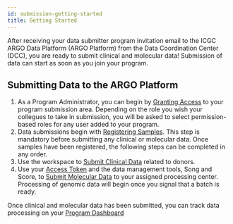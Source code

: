 ```yaml
---
id: submission-getting-started
title: Getting Started
---
```



After receiving your data submitter program invitation email to the ICGC ARGO Data Platform (ARGO Platform) from the Data Coordination Center (DCC), you are ready to submit clinical and molecular data! Submission of data can start as soon as you join your program.

## Submitting Data to the ARGO Platform
1. As a Program Administrator, you can begin by [Granting Access](managing-program-access) to your program submission area. Depending on the role you wish your collegues to take in submission, you will be asked to select permission-based roles for any user added to your program.
1. Data submissions begin with [Registering Samples](registering-samples).  This step is mandatory before submitting any clinical or molecular data. Once samples have been registered, the following steps can be completed in any order.
1. Use the workspace to [Submit Clinical Data](submitting-clinical-data) related to donors.  
1. Use your [Access Token](user-profile-and-token) and the data management tools, Song and Score, to [Submit Molecular Data](submitting-molecular-data) to your assigned processing center.  Processing of genomic data will begin once you signal that a batch is ready.

Once clinical and molecular data has been submitted, you can track data processing on your [Program Dashboard](/linktootherdocpagexxxxx)
